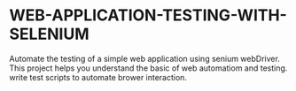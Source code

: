 # WEB-APPLICATION-TESTING-WITH-SELENIUM
Automate the testing of a simple web application using senium webDriver. This project helps you understand the basic of web automatiom and testing. write test scripts to automate brower interaction.
